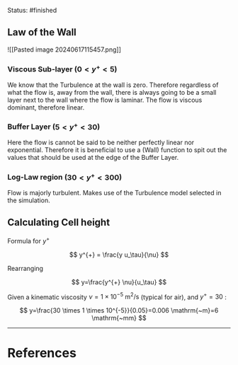 Status: #finished 
## Law of the Wall
![[Pasted image 20240617115457.png]]

### Viscous Sub-layer ($0<y^+<5$)
We know that the Turbulence at the wall is zero. Therefore regardless of what the flow is, away from the wall, there is always going to be a small layer next to the wall where the flow is laminar. The flow is viscous dominant, therefore linear.  

### Buffer Layer ($5<y^+<30$) 
Here the flow is cannot be said to be neither perfectly linear nor exponential. Therefore it is beneficial to use a (Wall) function to spit out the values that should be used at the edge of the Buffer Layer. 

### Log-Law region ($30<y^+ <300$)
Flow is majorly turbulent. Makes use of the Turbulence model selected in the simulation.

## Calculating Cell height
Formula for $y^+$ 

$$
y^{+} = \frac{y u_\tau}{\nu}
$$

Rearranging

$$
y=\frac{y^{+} \nu}{u_\tau}
$$

Given a kinematic viscosity $\nu=1 \times 10^{-5} \mathrm{~m}^2 / \mathrm{s}$ (typical for air), and $y^{+}=30$ :

$$
y=\frac{30 \times 1 \times 10^{-5}}{0.05}=0.006 \mathrm{~m}=6 \mathrm{~mm}
$$






---
# References
